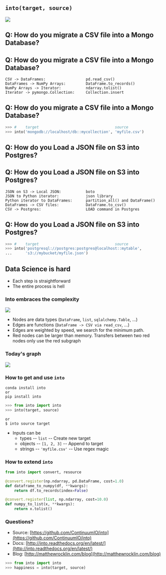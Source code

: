## `into(target, source)`

![](images/into-small.png)


## Q: How do you migrate a CSV file into a Mongo Database?


## Q: How do you migrate a CSV file into a Mongo Database?

    CSV -> DataFrames:                  pd.read_csv()
    DataFrames -> NumPy Arrays:         DataFrame.to_records()
    NumPy Arrays -> Iterator:           ndarray.tolist()
    Iterator -> pymongo.Collection:     Collection.insert


## Q: How do you migrate a CSV file into a Mongo Database?

```python
>>> #    target                                  source
>>> into('mongodb://localhost/db::mycollection', 'myfile.csv')
```


## Q: How do you Load a JSON file on S3 into Postgres?


## Q: How do you Load a JSON file on S3 into Postgres?

    JSON on S3 -> Local JSON:           boto
    JSON to Python iterator:            json library
    Python iterator to DataFrames:      partition_all() and DataFrame()
    DataFrames -> CSV files:            DataFrame.to_csv()
    CSV -> Postgres:                    LOAD command in Postgres


## Q: How do you Load a JSON file on S3 into Postgres?

```python
>>> #    target                                  source
>>> into('postgresql://postgres:postgres@localhost::mytable',
...      's3://mybucket/myfile.json')
```


## Data Science is hard

*  Each step is straightforward
*  The entire process is hell


### Into embraces the complexity

![](images/into-small.png)

*  Nodes are data types (`DataFrame`, `list`, `sqlalchemy.Table`, ...)
*  Edges are functions (`DataFrame -> CSV via read_csv`, ...)
*  Edges are weighted by speed, we search for the minimum path.
*  Red nodes can be larger than memory.  Transfers between two red nodes only
   use the red subgraph


### Today's graph

![](images/into-big.png)


### How to get and use `into`

    conda install into
    or
    pip install into

```python
>>> from into import into
>>> into(target, source)
```
    or
    $ into source target

*  Inputs can be
    * types -- `list` -- Create new target
    * objects -- `[1, 2, 3]` -- Append to target
    * strings -- `'myfile.csv'` -- Use regex magic


### How to extend `into`

```python
from into import convert, resource

@convert.register(np.ndarray, pd.DataFrame, cost=1.0)
def dataframe_to_numpy(df, **kwargs):
    return df.to_records(index=False)

@convert.register(list, np.ndarray, cost=10.0)
def numpy_to_list(x, **kwargs):
    return x.tolist()
```


### Questions?

* Source: [https://github.com/ContinuumIO/into](https://github.com/ContinuumIO/into)
* Docs: [http://into.readthedocs.org/en/latest/](http://into.readthedocs.org/en/latest/)
* Blog: [http://matthewrocklin.com/blog](http://matthewrocklin.com/blog)

```python
>>> from into import into
>>> happiness = into(target, source)
```
